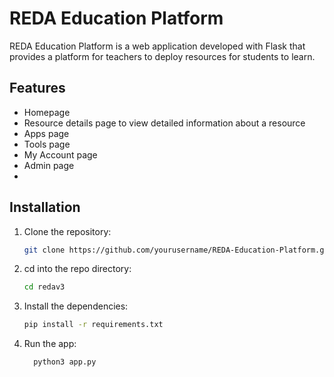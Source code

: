 # REDA Education Platform

REDA Education Platform is a web application developed with Flask that provides a platform for teachers to deploy resources for students to learn.

## Features

- Homepage 
- Resource details page to view detailed information about a resource
- Apps page
- Tools page
- My Account page
- Admin page
- 
## Installation

1. Clone the repository:

   ```bash
   git clone https://github.com/yourusername/REDA-Education-Platform.git
   ```
2. cd into the repo directory:
   ```bash
   cd redav3
   ```
3. Install the dependencies:

    ```bash
    pip install -r requirements.txt
   ```
4. Run the app:
     ```bash
       python3 app.py
      ```   
  
